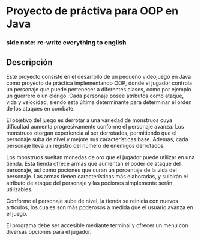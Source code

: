 # Proyecto de práctiva para OOP en Java

### side note: re-write everything to english

## Descripción
Este proyecto consiste en el desarrollo de un pequeño videojuego en Java como proyecto de práctica implementando OOP, donde el jugador controla un personaje que puede pertenecer a diferentes clases, como por ejemplo un guerrero o un clérigo. Cada personaje posee atributos como ataque, vida y velocidad, siendo esta última determinante para determinar el orden de los ataques en combate.

El objetivo del juego es derrotar a una variedad de monstruos cuya dificultad aumenta progresivamente conforme el personaje avanza. Los monstruos otorgan experiencia al ser derrotados, permitiendo que el personaje suba de nivel y mejore sus características base. Además, cada personaje lleva un registro del número de enemigos derrotados.

Los monstruos sueltan monedas de oro que el jugador puede utilizar en una tienda. Esta tienda ofrece armas que aumentan el poder de ataque del personaje, así como pociones que curan un porcentaje de la vida del personaje. Las armas tienen características más elaboradas, y suibirán el atributo de ataque del personaje y las pociones simplemente serán utilizables.

Conforme el personaje sube de nivel, la tienda se reinicia con nuevos artículos, los cuales son más poderosos a medida que el usuario avanza en el juego.

El programa debe ser accesible mediante terminal y ofrecer un menú con diversas opciones para el jugador.
